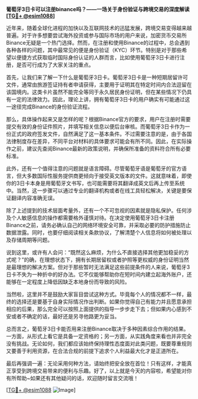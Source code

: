 **葡萄牙3日卡可以注册binance吗？——一场关于身份验证与跨境交易的深度解读[[TG💪+ @esim1088](https://t.me/s/esim1088)]**

近年来，随着全球化进程的加快以及互联网技术的迅猛发展，跨境交易变得越来越普遍。对于许多想要尝试海外投资或参与国际市场的用户来说，加密货币交易所Binance无疑是一个热门选择。然而，在注册和使用Binance的过程中，总会遇到各种各样的问题，其中最常见的便是身份验证（KYC）环节。特别是对于那些希望以便捷方式获取临时国际身份认证的人群而言，比如使用葡萄牙3日卡进行注册，是否可行成为了大家关注的重点。

首先，让我们来了解一下什么是葡萄牙3日卡。葡萄牙3日卡是一种短期居留许可文件，通常由旅游签证持有者申请获得，主要用于证明其在特定时间内合法逗留在该国境内。这类卡片虽然不能完全等同于永久居民身份证明，但在某些情况下仍具有一定的法律效力。因此，理论上讲，拥有葡萄牙3日卡的用户确实有可能通过这一途径完成Binance的身份验证流程。

那么，具体操作起来又是怎样的呢？根据Binance官方的要求，用户在注册时需要提交有效的身份证件照片，并填写相关信息以便后台审核。而葡萄牙3日卡作为一份正式的政府签发文件，自然满足了这一基本条件。不过需要注意的是，由于各国法律制度存在差异，不同平台对材料的具体要求可能会有所不同。因此，在实际操作之前，建议先查阅Binance最新的政策说明，并确保所准备的资料符合所有必要标准。

此外，还有一个值得注意的问题就是语言障碍。尽管葡萄牙语是葡萄牙的官方语言，但大多数国际性服务提供商更倾向于接受英文版本的文件。这就意味着，即使你的3日卡本身是用葡萄牙文书写，也可能需要将其翻译成英文后再上传至系统中。当然，这一步骤可以通过专业的翻译机构或者在线工具轻松解决，关键是要保证翻译内容准确无误。

除了上述提到的技术层面考量外，还有一个不可忽视的因素就是隐私保护。任何涉及个人敏感信息的操作都需要格外谨慎对待。在决定使用葡萄牙3日卡注册Binance之前，请务必确认自己的网络环境安全可靠，并采取必要的防护措施防止数据泄露。同时，也要仔细阅读相关条款协议，了解清楚个人信息将如何被处理以及存储周期等问题。

说到这里，或许有人会问：“既然这么麻烦，为什么不直接选择其他更加稳妥的方式呢？”的确，在理想状态下，拥有长期居留权或者护照等更权威的身份证明当然是最理想的解决方案。但对于那些暂时无法满足这些前提条件的人来说，葡萄牙3日卡不失为一种折中的好办法。它不仅能够帮助你在短时间内建立起海外账户，还能够在一定程度上降低因缺乏本地身份而导致的风险。

当然啦，这里并不是鼓励大家盲目尝试这种方式。毕竟每个人的情况都不一样，最终的选择还是要基于自身实际情况作出判断。如果你觉得自己有能力并且愿意承担相应的后果，那么完全可以按照上面提供的指导一步步走下去；但如果内心感到不安或者不确定的话，最好还是另寻他路更为妥当。

总而言之，葡萄牙3日卡能否用来注册Binance取决于多种因素综合作用的结果。一方面，从形式上看它是具备一定资格的；另一方面，从实践角度来看也并非完全没有挑战。无论如何，我们都应该始终保持理性态度面对此类问题，既要尊重规则又要善于利用资源，在合法合规的前提下追求个人利益最大化才是正道所在。

最后再强调一遍：无论采用何种方法，请始终把安全放在首位！只有这样，才能真正享受到跨境交易带来的便利与乐趣。好了，以上就是今天的内容啦，希望能对你有所帮助~如果还有其他疑问的话，欢迎随时留言交流哦！

[[TG💪+ @esim1088](https://t.me/s/esim1088) ![Image](https://i.postimg.cc/4NQfJmqS/Snipaste-2025-05-13-00-14-12.png)]